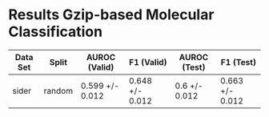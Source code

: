 # Results Gzip-based Molecular Classification
|Data Set|Split | AUROC (Valid) |  F1 (Valid)   |AUROC (Test) |   F1 (Test)   |
|--------|------|---------------|---------------|-------------|---------------|
|sider   |random|0.599 +/- 0.012|0.648 +/- 0.012|0.6 +/- 0.012|0.663 +/- 0.012|
